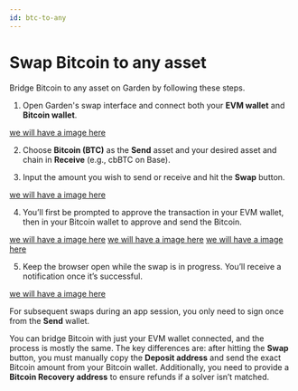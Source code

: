 ```yaml
---
id: btc-to-any
---
```


# Swap Bitcoin to any asset

Bridge Bitcoin to any asset on Garden by following these steps.

1. Open Garden's swap interface and connect both your **EVM wallet** and **Bitcoin wallet**.

[we will have a image here]("../../../../../../images/fail_s1.png")

2. Choose **Bitcoin (BTC)** as the **Send** asset and your desired asset and chain in **Receive** (e.g., cbBTC on Base).

3. Input the amount you wish to send or receive and hit the **Swap** button.

[we will have a image here]("../../../../../../images/fail_s1.png")

4. You’ll first be prompted to approve the transaction in your EVM wallet, then in your Bitcoin wallet to approve and send the Bitcoin.

[we will have a image here]("../../../../../../images/fail_s1.png")
[we will have a image here]("../../../../../../images/fail_s1.png")
[we will have a image here]("../../../../../../images/fail_s1.png")

5. Keep the browser open while the swap is in progress. You’ll receive a notification once it’s successful.

[we will have a image here]("../../../../../../images/fail_s1.png")

For subsequent swaps during an app session, you only need to sign once from the **Send** wallet.

You can bridge Bitcoin with just your EVM wallet connected, and the process is mostly the same. The key differences are: after hitting the **Swap** button, you must manually copy the **Deposit address** and send the exact Bitcoin amount from your Bitcoin wallet. Additionally, you need to provide a **Bitcoin Recovery address** to ensure refunds if a solver isn’t matched.
